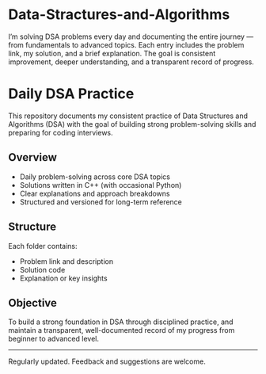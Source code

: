 # Data-Stractures-and-Algorithms
I’m solving DSA problems every day and documenting the entire journey — from fundamentals to advanced topics. Each entry includes the problem link, my solution, and a brief explanation. The goal is consistent improvement, deeper understanding, and a transparent record of progress.

#  Daily DSA Practice

This repository documents my consistent practice of Data Structures and Algorithms (DSA) with the goal of building strong problem-solving skills and preparing for coding interviews.

##  Overview

- Daily problem-solving across core DSA topics
- Solutions written in C++ (with occasional Python)
- Clear explanations and approach breakdowns
- Structured and versioned for long-term reference

##  Structure

Each folder contains:
-  Problem link and description
-  Solution code
-  Explanation or key insights

##  Objective

To build a strong foundation in DSA through disciplined practice, and maintain a transparent, well-documented record of my progress from beginner to advanced level.

---

 Regularly updated. Feedback and suggestions are welcome.

